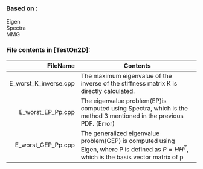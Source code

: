 ### Based on :
Eigen  
Spectra  
MMG  

### File contents in [TestOn2D]:
| FileName | Contents |
|-----:|-----------|
|E_worst_K_inverse.cpp| The maximum eigenvalue of the inverse of the stiffness matrix K is directly calculated.|
|E_worst_EP_Pp.cpp| The eigenvalue problem(EP)is computed using Spectra, which is the method 3 mentioned in the previous PDF. (Error) |
|E_worst_GEP_Pp.cpp|The generalized eigenvalue problem(GEP) is computed using Eigen, where P is defined as $P=HH^T$, which is the basis vector matrix of p |